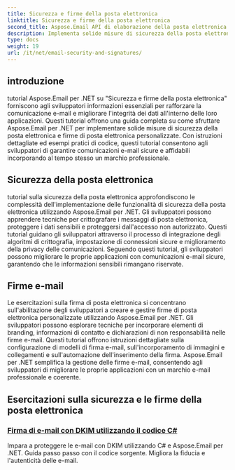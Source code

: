 ```yaml
---
title: Sicurezza e firme della posta elettronica
linktitle: Sicurezza e firme della posta elettronica
second_title: Aspose.Email API di elaborazione della posta elettronica .NET
description: Implementa solide misure di sicurezza della posta elettronica e firme personalizzate con i tutorial Aspose.Email per .NET. Garantire una comunicazione sicura e un branding professionale.
type: docs
weight: 19
url: /it/net/email-security-and-signatures/
---
```


## introduzione

tutorial Aspose.Email per .NET su "Sicurezza e firme della posta elettronica" forniscono agli sviluppatori informazioni essenziali per rafforzare la comunicazione e-mail e migliorare l'integrità dei dati all'interno delle loro applicazioni. Questi tutorial offrono una guida completa su come sfruttare Aspose.Email per .NET per implementare solide misure di sicurezza della posta elettronica e firme di posta elettronica personalizzate. Con istruzioni dettagliate ed esempi pratici di codice, questi tutorial consentono agli sviluppatori di garantire comunicazioni e-mail sicure e affidabili incorporando al tempo stesso un marchio professionale.

## Sicurezza della posta elettronica

tutorial sulla sicurezza della posta elettronica approfondiscono le complessità dell'implementazione delle funzionalità di sicurezza della posta elettronica utilizzando Aspose.Email per .NET. Gli sviluppatori possono apprendere tecniche per crittografare i messaggi di posta elettronica, proteggere i dati sensibili e proteggersi dall'accesso non autorizzato. Questi tutorial guidano gli sviluppatori attraverso il processo di integrazione degli algoritmi di crittografia, impostazione di connessioni sicure e miglioramento della privacy delle comunicazioni. Seguendo questi tutorial, gli sviluppatori possono migliorare le proprie applicazioni con comunicazioni e-mail sicure, garantendo che le informazioni sensibili rimangano riservate.

## Firme e-mail

Le esercitazioni sulla firma di posta elettronica si concentrano sull'abilitazione degli sviluppatori a creare e gestire firme di posta elettronica personalizzate utilizzando Aspose.Email per .NET. Gli sviluppatori possono esplorare tecniche per incorporare elementi di branding, informazioni di contatto e dichiarazioni di non responsabilità nelle firme e-mail. Questi tutorial offrono istruzioni dettagliate sulla configurazione di modelli di firma e-mail, sull'incorporamento di immagini e collegamenti e sull'automazione dell'inserimento della firma. Aspose.Email per .NET semplifica la gestione delle firme e-mail, consentendo agli sviluppatori di migliorare le proprie applicazioni con un marchio e-mail professionale e coerente.


## Esercitazioni sulla sicurezza e le firme della posta elettronica

### [Firma di e-mail con DKIM utilizzando il codice C#](./signing-emails-with-dkim-using-csharp-code/)
Impara a proteggere le e-mail con DKIM utilizzando C# e Aspose.Email per .NET. Guida passo passo con il codice sorgente. Migliora la fiducia e l'autenticità delle e-mail.